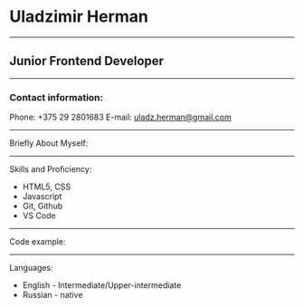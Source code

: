 # Uladzimir Herman
---
## Junior Frontend Developer
***
### Contact information:

Phone: +375 29 2801683
E-mail: uladz.herman@gmail.com
___
Briefly About Myself:

___
Skills and Proficiency:

* HTML5, CSS
* Javascript
* Git, Github
* VS Code
____
Code example:

____
Languages:

* English - Intermediate/Upper-intermediate
* Russian - native

